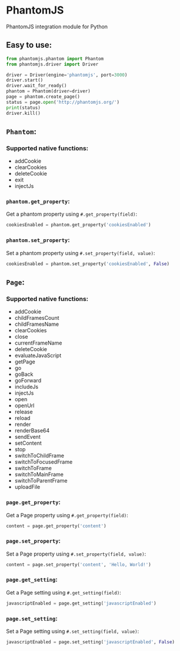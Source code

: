 # PhantomJS
PhantomJS integration module for Python

## Easy to use:
```python
from phantomjs.phantom import Phantom
from phantomjs.driver import Driver

driver = Driver(engine='phantomjs', port=3000)
driver.start()
driver.wait_for_ready()
phantom = Phantom(driver=driver)
page = phantom.create_page()
status = page.open('http://phantomjs.org/')
print(status)
driver.kill()
```

## `Phantom`:
### Supported native functions:
* addCookie
* clearCookies
* deleteCookie
* exit
* injectJs

### `phantom.get_property`:


  Get a phantom property using `#.get_property(field)`:
  ```python
cookiesEnabled = phantom.get_property('cookiesEnabled')
  ```
### `phantom.set_property`:


  Set a phantom property using `#.set_property(field, value)`:
  ```python
cookiesEnabled = phantom.set_property('cookiesEnabled', False)
  ```

## `Page`:
### Supported native functions:
* addCookie
* childFramesCount
* childFramesName
* clearCookies
* close
* currentFrameName
* deleteCookie
* evaluateJavaScript
* getPage
* go
* goBack
* goForward
* includeJs
* injectJs
* open
* openUrl
* release
* reload
* render
* renderBase64
* sendEvent
* setContent
* stop
* switchToChildFrame
* switchToFocusedFrame
* switchToFrame
* switchToMainFrame
* switchToParentFrame
* uploadFile

### `page.get_property`:


  Get a Page property using `#.get_property(field)`:
  ```python
content = page.get_property('content')
  ```
### `page.set_property`:


  Set a Page property using `#.set_property(field, value)`:
  ```python
content = page.set_property('content', 'Hello, World!')
  ```
### `page.get_setting`:


  Get a Page setting using `#.get_setting(field)`:
  ```python
javascriptEnabled = page.get_setting('javascriptEnabled')
  ```
### `page.set_setting`:


  Set a Page setting using `#.set_setting(field, value)`:
  ```python
javascriptEnabled = page.set_setting('javascriptEnabled', False)
  ```
